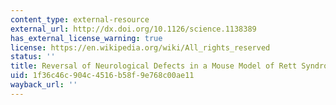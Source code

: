```yaml
---
content_type: external-resource
external_url: http://dx.doi.org/10.1126/science.1138389
has_external_license_warning: true
license: https://en.wikipedia.org/wiki/All_rights_reserved
status: ''
title: Reversal of Neurological Defects in a Mouse Model of Rett Syndrome
uid: 1f36c46c-904c-4516-b58f-9e768c00ae11
wayback_url: ''
---
```

